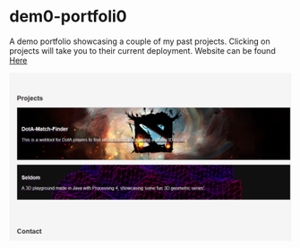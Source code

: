 # dem0-portfoli0

A demo portfolio showcasing a couple of my past projects.
Clicking on projects will take you to their current deployment.
Website can be found [Here](https://bergeb.github.io/dem0-portfoli0/)

![Portfolio Preview Image](https://github.com/BergEB/dem0-portfoli0/blob/main/Assets/images/protfolioSS.PNG?raw=true)
